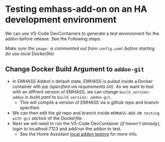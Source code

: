 # Testing emhass-add-on on an HA development environment

We can use VS-Code DevContainers to generate a test environment for the addon before release.
See the Following steps:

_Make sure the `image:` is commented out from `config.yaml` before starting (to use local Dockerfile)_

## Change Docker Build Argument to `addon-git`

- In EMHASS Addon's default state, EMHASS is pulled inside a Docker container wth pip _(specified via requirements.txt)_. As we want to test with an diffrent version of EMHASS, we can change `build_version: addon` in _build.yaml_ to `build_version: addon-git`.
  - This will compile a version of EMHASS via a github repo and branch specified.
- We can then edit the git repo and branch inside `#EMHASS-ADD-ON testing with git` section of the _Dockerfile_.
- Next we will need to run the VS-Code DevContainer _(if haven't already)_, login to localhost:7123 and add/run the addon to test.
  - See the Home Assistant [local addon testing](https://developers.home-assistant.io/docs/add-ons/testing) for more info.
